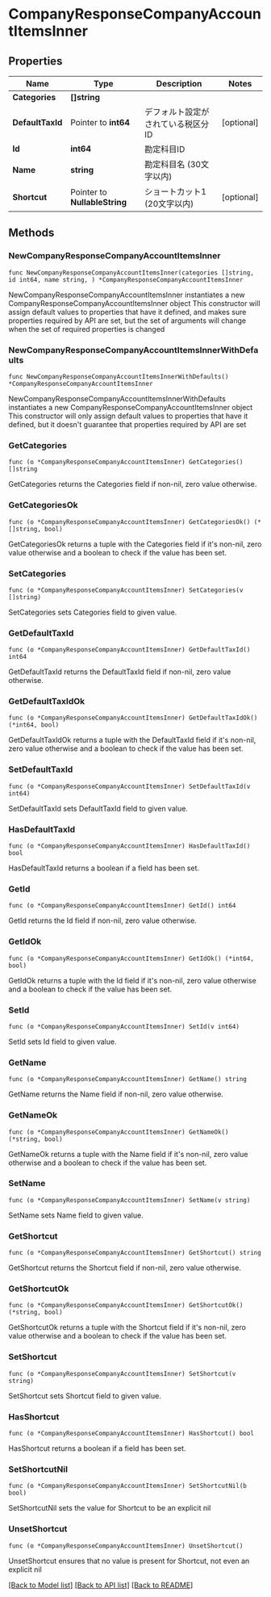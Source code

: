 # CompanyResponseCompanyAccountItemsInner

## Properties

Name | Type | Description | Notes
------------ | ------------- | ------------- | -------------
**Categories** | **[]string** |  | 
**DefaultTaxId** | Pointer to **int64** | デフォルト設定がされている税区分ID | [optional] 
**Id** | **int64** | 勘定科目ID | 
**Name** | **string** | 勘定科目名 (30文字以内) | 
**Shortcut** | Pointer to **NullableString** | ショートカット1 (20文字以内) | [optional] 

## Methods

### NewCompanyResponseCompanyAccountItemsInner

`func NewCompanyResponseCompanyAccountItemsInner(categories []string, id int64, name string, ) *CompanyResponseCompanyAccountItemsInner`

NewCompanyResponseCompanyAccountItemsInner instantiates a new CompanyResponseCompanyAccountItemsInner object
This constructor will assign default values to properties that have it defined,
and makes sure properties required by API are set, but the set of arguments
will change when the set of required properties is changed

### NewCompanyResponseCompanyAccountItemsInnerWithDefaults

`func NewCompanyResponseCompanyAccountItemsInnerWithDefaults() *CompanyResponseCompanyAccountItemsInner`

NewCompanyResponseCompanyAccountItemsInnerWithDefaults instantiates a new CompanyResponseCompanyAccountItemsInner object
This constructor will only assign default values to properties that have it defined,
but it doesn't guarantee that properties required by API are set

### GetCategories

`func (o *CompanyResponseCompanyAccountItemsInner) GetCategories() []string`

GetCategories returns the Categories field if non-nil, zero value otherwise.

### GetCategoriesOk

`func (o *CompanyResponseCompanyAccountItemsInner) GetCategoriesOk() (*[]string, bool)`

GetCategoriesOk returns a tuple with the Categories field if it's non-nil, zero value otherwise
and a boolean to check if the value has been set.

### SetCategories

`func (o *CompanyResponseCompanyAccountItemsInner) SetCategories(v []string)`

SetCategories sets Categories field to given value.


### GetDefaultTaxId

`func (o *CompanyResponseCompanyAccountItemsInner) GetDefaultTaxId() int64`

GetDefaultTaxId returns the DefaultTaxId field if non-nil, zero value otherwise.

### GetDefaultTaxIdOk

`func (o *CompanyResponseCompanyAccountItemsInner) GetDefaultTaxIdOk() (*int64, bool)`

GetDefaultTaxIdOk returns a tuple with the DefaultTaxId field if it's non-nil, zero value otherwise
and a boolean to check if the value has been set.

### SetDefaultTaxId

`func (o *CompanyResponseCompanyAccountItemsInner) SetDefaultTaxId(v int64)`

SetDefaultTaxId sets DefaultTaxId field to given value.

### HasDefaultTaxId

`func (o *CompanyResponseCompanyAccountItemsInner) HasDefaultTaxId() bool`

HasDefaultTaxId returns a boolean if a field has been set.

### GetId

`func (o *CompanyResponseCompanyAccountItemsInner) GetId() int64`

GetId returns the Id field if non-nil, zero value otherwise.

### GetIdOk

`func (o *CompanyResponseCompanyAccountItemsInner) GetIdOk() (*int64, bool)`

GetIdOk returns a tuple with the Id field if it's non-nil, zero value otherwise
and a boolean to check if the value has been set.

### SetId

`func (o *CompanyResponseCompanyAccountItemsInner) SetId(v int64)`

SetId sets Id field to given value.


### GetName

`func (o *CompanyResponseCompanyAccountItemsInner) GetName() string`

GetName returns the Name field if non-nil, zero value otherwise.

### GetNameOk

`func (o *CompanyResponseCompanyAccountItemsInner) GetNameOk() (*string, bool)`

GetNameOk returns a tuple with the Name field if it's non-nil, zero value otherwise
and a boolean to check if the value has been set.

### SetName

`func (o *CompanyResponseCompanyAccountItemsInner) SetName(v string)`

SetName sets Name field to given value.


### GetShortcut

`func (o *CompanyResponseCompanyAccountItemsInner) GetShortcut() string`

GetShortcut returns the Shortcut field if non-nil, zero value otherwise.

### GetShortcutOk

`func (o *CompanyResponseCompanyAccountItemsInner) GetShortcutOk() (*string, bool)`

GetShortcutOk returns a tuple with the Shortcut field if it's non-nil, zero value otherwise
and a boolean to check if the value has been set.

### SetShortcut

`func (o *CompanyResponseCompanyAccountItemsInner) SetShortcut(v string)`

SetShortcut sets Shortcut field to given value.

### HasShortcut

`func (o *CompanyResponseCompanyAccountItemsInner) HasShortcut() bool`

HasShortcut returns a boolean if a field has been set.

### SetShortcutNil

`func (o *CompanyResponseCompanyAccountItemsInner) SetShortcutNil(b bool)`

 SetShortcutNil sets the value for Shortcut to be an explicit nil

### UnsetShortcut
`func (o *CompanyResponseCompanyAccountItemsInner) UnsetShortcut()`

UnsetShortcut ensures that no value is present for Shortcut, not even an explicit nil

[[Back to Model list]](../README.md#documentation-for-models) [[Back to API list]](../README.md#documentation-for-api-endpoints) [[Back to README]](../README.md)


